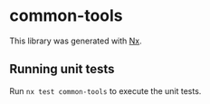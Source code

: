# common-tools

This library was generated with [Nx](https://nx.dev).

## Running unit tests

Run `nx test common-tools` to execute the unit tests.
